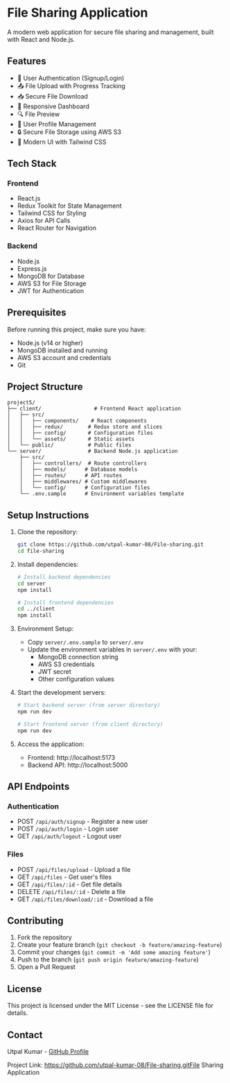 # File Sharing Application

A modern web application for secure file sharing and management, built with React and Node.js.

## Features

- 🔐 User Authentication (Signup/Login)
- 📤 File Upload with Progress Tracking
- 📥 Secure File Download
- 📱 Responsive Dashboard
- 🔍 File Preview
- 👤 User Profile Management
- 🔒 Secure File Storage using AWS S3
- 🎨 Modern UI with Tailwind CSS

## Tech Stack

### Frontend
- React.js
- Redux Toolkit for State Management
- Tailwind CSS for Styling
- Axios for API Calls
- React Router for Navigation

### Backend
- Node.js
- Express.js
- MongoDB for Database
- AWS S3 for File Storage
- JWT for Authentication

## Prerequisites

Before running this project, make sure you have:

- Node.js (v14 or higher)
- MongoDB installed and running
- AWS S3 account and credentials
- Git

## Project Structure

```
project5/
├── client/                 # Frontend React application
│   ├── src/
│   │   ├── components/    # React components
│   │   ├── redux/        # Redux store and slices
│   │   ├── config/       # Configuration files
│   │   └── assets/       # Static assets
│   └── public/           # Public files
└── server/               # Backend Node.js application
    ├── src/
    │   ├── controllers/  # Route controllers
    │   ├── models/      # Database models
    │   ├── routes/      # API routes
    │   ├── middlewares/ # Custom middlewares
    │   └── config/      # Configuration files
    └── .env.sample      # Environment variables template
```

## Setup Instructions

1. Clone the repository:
   ```bash
   git clone https://github.com/utpal-kumar-08/File-sharing.git
   cd file-sharing
   ```

2. Install dependencies:
   ```bash
   # Install backend dependencies
   cd server
   npm install

   # Install frontend dependencies
   cd ../client
   npm install
   ```

3. Environment Setup:
   - Copy `server/.env.sample` to `server/.env`
   - Update the environment variables in `server/.env` with your:
     - MongoDB connection string
     - AWS S3 credentials
     - JWT secret
     - Other configuration values

4. Start the development servers:
   ```bash
   # Start backend server (from server directory)
   npm run dev

   # Start frontend server (from client directory)
   npm run dev
   ```

5. Access the application:
   - Frontend: http://localhost:5173
   - Backend API: http://localhost:5000

## API Endpoints

### Authentication
- POST `/api/auth/signup` - Register a new user
- POST `/api/auth/login` - Login user
- GET `/api/auth/logout` - Logout user

### Files
- POST `/api/files/upload` - Upload a file
- GET `/api/files` - Get user's files
- GET `/api/files/:id` - Get file details
- DELETE `/api/files/:id` - Delete a file
- GET `/api/files/download/:id` - Download a file

## Contributing

1. Fork the repository
2. Create your feature branch (`git checkout -b feature/amazing-feature`)
3. Commit your changes (`git commit -m 'Add some amazing feature'`)
4. Push to the branch (`git push origin feature/amazing-feature`)
5. Open a Pull Request

## License

This project is licensed under the MIT License - see the LICENSE file for details.

## Contact

Utpal Kumar - [GitHub Profile](https://github.com/utpal-kumar-08)

Project Link: https://github.com/utpal-kumar-08/File-sharing.gitFile Sharing Application
